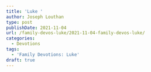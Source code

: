 ```yaml
---
title: 'Luke '
author: Joseph Louthan
type: post
publishDate: 2021-11-04
url: /family-devos-luke/2021-11-04-family-devos-luke/
categories:
  - Devotions
tags:
  - 'Family Devotions: Luke'
draft: true
---
```

